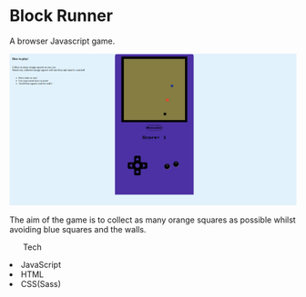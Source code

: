 <h1>Block Runner</h1>
<p>A browser Javascript game.</p>

<img src="./assets/images/block-runner.png">


<p>The aim of the game is to collect as many orange squares as possible whilst avoiding blue squares and the walls.</p>

<ul>Tech</ul>
<li>JavaScript</li>
<li>HTML</li>
<li>CSS(Sass)</li>